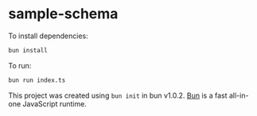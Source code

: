 # sample-schema

To install dependencies:

```bash
bun install
```

To run:

```bash
bun run index.ts
```

This project was created using `bun init` in bun v1.0.2. [Bun](https://bun.sh)
is a fast all-in-one JavaScript runtime.
